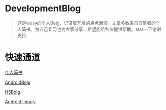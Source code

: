 # DevelopmentBlog
> 这是wusy的个人Bolg，记录着开发的点点滴滴。文章多数来自自笔者的个人简书。为自己复习也为大家分享，希望能给各位提供帮助。star一下谢谢支持

# 快速通道
[个人简书](https://www.jianshu.com/u/0c89334904b9)

[AndroidBolg](https://github.com/wusiyuan618/DevelopmentBlog/blob/master/AndroidBlog.md)

[H5Bolg](https://github.com/wusiyuan618/DevelopmentBlog/blob/master/H5Blog.md)

[Android library](https://github.com/wusiyuan618/wusyLibrary)
